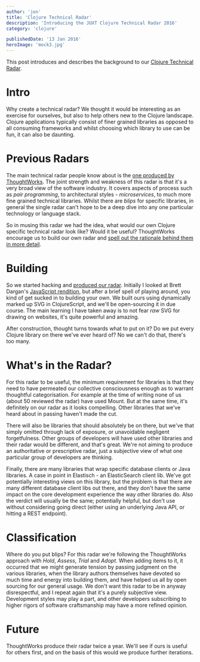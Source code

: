 ```yaml
---
author: 'jon'
title: 'Clojure Technical Radar'
description: 'Introducing the JUXT Clojure Technical Radar 2016'
category: 'clojure'

publishedDate: '13 Jan 2016'
heroImage: 'mock3.jpg'
---
```


This post introduces and describes the background to our [Clojure
Technical Radar](https://juxt.pro/radar.html).

# Intro

Why create a technical radar? We thought it would be interesting as an
exercise for ourselves, but also to help others new to the Clojure
landscape. Clojure applications typically consist of finer grained
libraries as opposed to all consuming frameworks and whilst choosing
which library to use can be fun, it can also be daunting.

# Previous Radars

The main technical radar people know about is the [one produced by
ThoughtWorks](https://www.thoughtworks.com/radar). The joint strength
and weakness of this radar is that it's a very broad view of the
software industry. It covers aspects of process such as _pair
programming_, to architectural styles - _microservices_, to much more
fine grained technical libraries. Whilst there are _blips_ for specific
libraries, in general the single radar can't hope to be a deep dive into
any one particular technology or language stack.

So in musing this radar we had the idea, what would our own Clojure
specific technical radar look like? Would it be useful? ThoughtWorks
encourage us to build our own radar and [spell out the rationale behind
them in more
detail](https://www.thoughtworks.com/insights/blog/build-your-own-technology-radar).

# Building

So we started hacking and [produced our
radar](https://juxt.pro/radar.html). Initially I looked at Brett
Dargan's [JavaScript rendition](https://github.com/bdargan/techradar),
but after a brief spell of playing around, you kind of get sucked in to
building your own. We built ours using dynamically marked up SVG in
ClojureScript, and we'll be open-sourcing it in due course. The main
learning I have taken away is to not fear _raw_ SVG for drawing on
websites, it's quite powerful and amazing.

After construction, thought turns towards what to put on it? Do we put
every Clojure library on there we've ever heard of? No we can't do that,
there's too many.

# What's in the Radar?

For this radar to be useful, the minimum requirement for libraries is
that they need to have permeated our collective consciousness enough as
to warrant thoughtful categorisation. For example at the time of writing
none of us (about 50 reviewed the radar) have used Mount. But at the
same time, it's definitely on our radar as it looks compelling. Other
libraries that we've heard about in passing haven't made the cut.

There will also be libraries that should absolutely be on there, but
we've that simply omitted through lack of exposure, or unavoidable
negligent forgetfulness. Other groups of developers will have used other
libraries and their radar would be different, and that's great. We're
not aiming to produce an authoritative or prescriptive radar, just a
subjective view of what one particular group of developers are thinking.

Finally, there are many libraries that wrap specific database clients or
Java libraries. A case in point in Elastisch - an ElasticSearch client
lib. We've got potentially interesting views on this library, but the
problem is that there are many different database client libs out there,
and they don't have the same impact on the core development experience
the way other libraries do. Also the verdict will usually be the same;
potentially helpful, but don't use without considering going direct
(either using an underlying Java API, or hitting a REST endpoint).

# Classification

Where do you put blips? For this radar we're following the ThoughtWorks
approach with _Hold_, _Assess_, _Trial_ and _Adopt_. When adding items
to it, it occurred that we might generate tension by passing judgment on
the various libraries, when the library authors themselves have devoted
so much time and energy into building them, and have helped us all by
open sourcing for our general usage. We don't want this radar to be in
anyway disrespectful, and I repeat again that it's a purely subjective
view. Development styles may play a part, and other developers
subscribing to higher rigors of software craftsmanship may have a more
refined opinion.

# Future

ThoughtWorks produce their radar twice a year. We'll see if ours is
useful for others first, and on the basis of this would we produce
further iterations.
